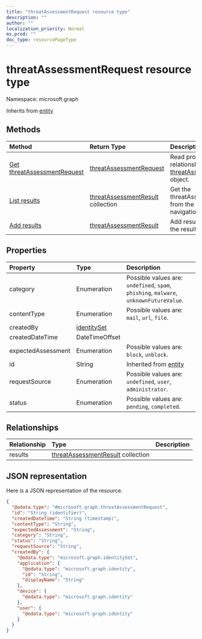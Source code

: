 ```yaml
---
title: "threatAssessmentRequest resource type"
description: ""
author: ""
localization_priority: Normal
ms.prod: ""
doc_type: resourcePageType
---
```


# threatAssessmentRequest resource type


Namespace: microsoft.graph




Inherits from [entity](../resources/entity.md)

## Methods
|Method|Return Type|Description|
|:---|:---|:---|
|[Get threatAssessmentRequest](../api/threatassessmentrequest-get.md)|[threatAssessmentRequest](../resources/threatassessmentrequest.md)|Read properties and relationships of the [threatAssessmentRequest](../resources/threatassessmentrequest.md) object.|
|[List results](../api/threatassessmentrequest-list-results.md)|[threatAssessmentResult](../resources/threatassessmentresult.md) collection|Get the threatAssessmentResults from the results navigation property.|
|[Add results](../api/threatassessmentrequest-post-results.md)|[threatAssessmentResult](../resources/threatassessmentresult.md)|Add results by posting to the results collection.|

## Properties
|Property|Type|Description|
|:---|:---|:---|
|category|Enumeration| Possible values are: `undefined`, `spam`, `phishing`, `malware`, `unknownFutureValue`.|
|contentType|Enumeration| Possible values are: `mail`, `url`, `file`.|
|createdBy|[identitySet](../resources/identityset.md)||
|createdDateTime|DateTimeOffset||
|expectedAssessment|Enumeration| Possible values are: `block`, `unblock`.|
|id|String| Inherited from [entity](../resources/entity.md)|
|requestSource|Enumeration| Possible values are: `undefined`, `user`, `administrator`.|
|status|Enumeration| Possible values are: `pending`, `completed`.|

## Relationships
|Relationship|Type|Description|
|:---|:---|:---|
|results|[threatAssessmentResult](../resources/threatassessmentresult.md) collection||

## JSON representation
Here is a JSON representation of the resource.
<!-- {
  "blockType": "resource",
  "keyProperty": "id",
  "@odata.type": "microsoft.graph.threatAssessmentRequest",
  "baseType": "microsoft.graph.entity",
  "openType": false
}
-->
``` json
{
  "@odata.type": "#microsoft.graph.threatAssessmentRequest",
  "id": "String (identifier)",
  "createdDateTime": "String (timestamp)",
  "contentType": "String",
  "expectedAssessment": "String",
  "category": "String",
  "status": "String",
  "requestSource": "String",
  "createdBy": {
    "@odata.type": "microsoft.graph.identitySet",
    "application": {
      "@odata.type": "microsoft.graph.identity",
      "id": "String",
      "displayName": "String"
    },
    "device": {
      "@odata.type": "microsoft.graph.identity"
    },
    "user": {
      "@odata.type": "microsoft.graph.identity"
    }
  }
}
```

